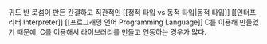 귀도 반 로섬이 만든 간결하고 직관적인 [[정적 타입 vs 동적 타입|동적 타입]] [[인터프리터 Interpreter]] [[프로그래밍 언어 Programming Language]] C를 이용해 만들었기 때문에, C를 이용해서 라이브러리를 만들고 연동하는 경우가 많다.
